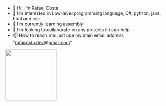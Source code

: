 - 👋 Hi, I’m Rafael Costa
- 👀 I’m interested in Low-level programming language, C#, python, java, html and css
- 🌱 I’m currently learning assembly
- 💞️ I’m looking to collaborate on any projects if i can help
- 📫 How to reach me: just use my main email address "rafacosta.dev@gmail.com"


<img height=160rm width=160rm src="https://github-readme-stats.vercel.app/api/top-langs/?username=jake7038&theme=dark&layout=compact">


<!---
jake7038/jake7038 is a ✨ special ✨ repository because its `README.md` (this file) appears on your GitHub profile.
You can click the Preview link to take a look at your changes.
--->
